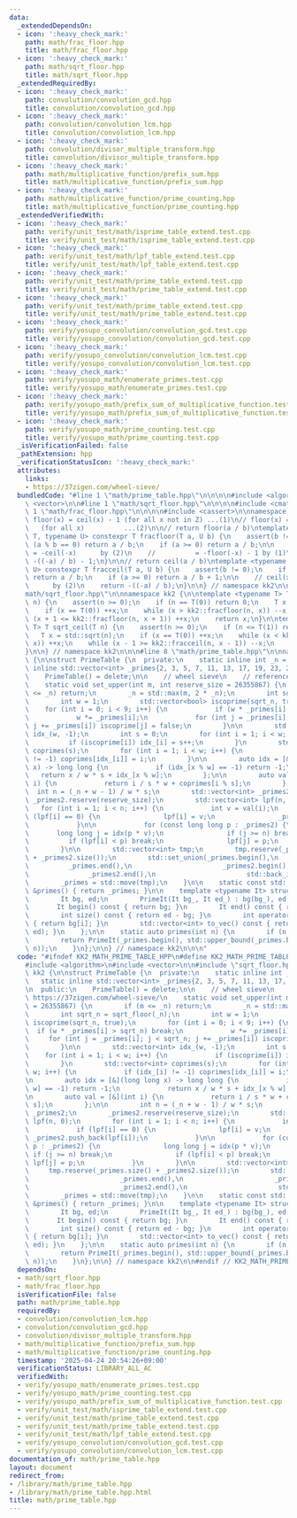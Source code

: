 ```yaml
---
data:
  _extendedDependsOn:
  - icon: ':heavy_check_mark:'
    path: math/frac_floor.hpp
    title: math/frac_floor.hpp
  - icon: ':heavy_check_mark:'
    path: math/sqrt_floor.hpp
    title: math/sqrt_floor.hpp
  _extendedRequiredBy:
  - icon: ':heavy_check_mark:'
    path: convolution/convolution_gcd.hpp
    title: convolution/convolution_gcd.hpp
  - icon: ':heavy_check_mark:'
    path: convolution/convolution_lcm.hpp
    title: convolution/convolution_lcm.hpp
  - icon: ':heavy_check_mark:'
    path: convolution/divisor_multiple_transform.hpp
    title: convolution/divisor_multiple_transform.hpp
  - icon: ':heavy_check_mark:'
    path: math/multiplicative_function/prefix_sum.hpp
    title: math/multiplicative_function/prefix_sum.hpp
  - icon: ':heavy_check_mark:'
    path: math/multiplicative_function/prime_counting.hpp
    title: math/multiplicative_function/prime_counting.hpp
  _extendedVerifiedWith:
  - icon: ':heavy_check_mark:'
    path: verify/unit_test/math/isprime_table_extend.test.cpp
    title: verify/unit_test/math/isprime_table_extend.test.cpp
  - icon: ':heavy_check_mark:'
    path: verify/unit_test/math/lpf_table_extend.test.cpp
    title: verify/unit_test/math/lpf_table_extend.test.cpp
  - icon: ':heavy_check_mark:'
    path: verify/unit_test/math/prime_table_extend.test.cpp
    title: verify/unit_test/math/prime_table_extend.test.cpp
  - icon: ':heavy_check_mark:'
    path: verify/unit_test/math/prime_table_extend.test.cpp
    title: verify/unit_test/math/prime_table_extend.test.cpp
  - icon: ':heavy_check_mark:'
    path: verify/yosupo_convolution/convolution_gcd.test.cpp
    title: verify/yosupo_convolution/convolution_gcd.test.cpp
  - icon: ':heavy_check_mark:'
    path: verify/yosupo_convolution/convolution_lcm.test.cpp
    title: verify/yosupo_convolution/convolution_lcm.test.cpp
  - icon: ':heavy_check_mark:'
    path: verify/yosupo_math/enumerate_primes.test.cpp
    title: verify/yosupo_math/enumerate_primes.test.cpp
  - icon: ':heavy_check_mark:'
    path: verify/yosupo_math/prefix_sum_of_multiplicative_function.test.cpp
    title: verify/yosupo_math/prefix_sum_of_multiplicative_function.test.cpp
  - icon: ':heavy_check_mark:'
    path: verify/yosupo_math/prime_counting.test.cpp
    title: verify/yosupo_math/prime_counting.test.cpp
  _isVerificationFailed: false
  _pathExtension: hpp
  _verificationStatusIcon: ':heavy_check_mark:'
  attributes:
    links:
    - https://37zigen.com/wheel-sieve/
  bundledCode: "#line 1 \"math/prime_table.hpp\"\n\n\n\n#include <algorithm>\n#include\
    \ <vector>\n\n#line 1 \"math/sqrt_floor.hpp\"\n\n\n\n#include <cmath>\n\n#line\
    \ 1 \"math/frac_floor.hpp\"\n\n\n\n#include <cassert>\n\nnamespace kk2 {\n\n//\
    \ floor(x) = ceil(x) - 1 (for all x not in Z) ...(1)\n// floor(x) = -ceil(-x)\
    \   (for all x)          ...(2)\n\n// return floor(a / b)\ntemplate <typename\
    \ T, typename U> constexpr T fracfloor(T a, U b) {\n    assert(b != 0);\n    if\
    \ (a % b == 0) return a / b;\n    if (a >= 0) return a / b;\n\n    // floor(x)\
    \ = -ceil(-x)      by (2)\n    //          = -floor(-x) - 1 by (1)\n    return\
    \ -((-a) / b) - 1;\n}\n\n// return ceil(a / b)\ntemplate <typename T, typename\
    \ U> constexpr T fracceil(T a, U b) {\n    assert(b != 0);\n    if (a % b == 0)\
    \ return a / b;\n    if (a >= 0) return a / b + 1;\n\n    // ceil(x) = -floor(-x)\
    \      by (2)\n    return -((-a) / b);\n}\n\n} // namespace kk2\n\n\n#line 7 \"\
    math/sqrt_floor.hpp\"\n\nnamespace kk2 {\n\ntemplate <typename T> T sqrt_floor(T\
    \ n) {\n    assert(n >= 0);\n    if (n == T(0)) return 0;\n    T x = std::sqrt(n);\n\
    \    if (x == T(0)) ++x;\n    while (x > kk2::fracfloor(n, x)) --x;\n    while\
    \ (x + 1 <= kk2::fracfloor(n, x + 1)) ++x;\n    return x;\n}\n\ntemplate <typename\
    \ T> T sqrt_ceil(T n) {\n    assert(n >= 0);\n    if (n <= T(1)) return n;\n \
    \   T x = std::sqrt(n);\n    if (x == T(0)) ++x;\n    while (x < kk2::fracceil(n,\
    \ x)) ++x;\n    while (x - 1 >= kk2::fracceil(n, x - 1)) --x;\n    return x;\n\
    }\n\n} // namespace kk2\n\n\n#line 8 \"math/prime_table.hpp\"\n\nnamespace kk2\
    \ {\n\nstruct PrimeTable {\n  private:\n    static inline int _n = 30;\n    static\
    \ inline std::vector<int> _primes{2, 3, 5, 7, 11, 13, 17, 19, 23, 29};\n\n  public:\n\
    \    PrimeTable() = delete;\n\n    // wheel sieve\n    // reference: https://37zigen.com/wheel-sieve/\n\
    \    static void set_upper(int m, int reserve_size = 26355867) {\n        if (m\
    \ <= _n) return;\n        _n = std::max(m, 2 * _n);\n        int sqrt_n = sqrt_floor(_n);\n\
    \        int w = 1;\n        std::vector<bool> iscoprime(sqrt_n, true);\n    \
    \    for (int i = 0; i < 9; i++) {\n            if (w * _primes[i] > sqrt_n) break;\n\
    \            w *= _primes[i];\n            for (int j = _primes[i]; j < sqrt_n;\
    \ j += _primes[i]) iscoprime[j] = false;\n        }\n\n        std::vector<int>\
    \ idx_(w, -1);\n        int s = 0;\n        for (int i = 1; i < w; i++) {\n  \
    \          if (iscoprime[i]) idx_[i] = s++;\n        }\n        std::vector<int>\
    \ coprimes(s);\n        for (int i = 1; i < w; i++) {\n            if (idx_[i]\
    \ != -1) coprimes[idx_[i]] = i;\n        }\n\n        auto idx = [&](long long\
    \ x) -> long long {\n            if (idx_[x % w] == -1) return -1;\n         \
    \   return x / w * s + idx_[x % w];\n        };\n\n        auto val = [&](int\
    \ i) {\n            return i / s * w + coprimes[i % s];\n        };\n\n      \
    \  int n = (_n + w - 1) / w * s;\n        std::vector<int> _primes2;\n       \
    \ _primes2.reserve(reserve_size);\n        std::vector<int> lpf(n, 0);\n     \
    \   for (int i = 1; i < n; i++) {\n            int v = val(i);\n            if\
    \ (lpf[i] == 0) {\n                lpf[i] = v;\n                _primes2.push_back(lpf[i]);\n\
    \            }\n\n            for (const long long p : _primes2) {\n         \
    \       long long j = idx(p * v);\n                if (j >= n) break;\n      \
    \          if (lpf[i] < p) break;\n                lpf[j] = p;\n            }\n\
    \        }\n\n        std::vector<int> tmp;\n        tmp.reserve(_primes.size()\
    \ + _primes2.size());\n        std::set_union(_primes.begin(),\n             \
    \          _primes.end(),\n                       _primes2.begin(),\n        \
    \               _primes2.end(),\n                       std::back_inserter(tmp));\n\
    \        _primes = std::move(tmp);\n    }\n\n    static const std::vector<int>\
    \ &primes() { return _primes; }\n\n    template <typename It> struct PrimeIt {\n\
    \        It bg, ed;\n        PrimeIt(It bg_, It ed_) : bg(bg_), ed(ed_) {}\n \
    \       It begin() const { return bg; }\n        It end() const { return ed; }\n\
    \        int size() const { return ed - bg; }\n        int operator[](int i) const\
    \ { return bg[i]; }\n        std::vector<int> to_vec() const { return std::vector<int>(bg,\
    \ ed); }\n    };\n\n    static auto primes(int n) {\n        if (n >= _n) set_upper(n);\n\
    \        return PrimeIt(_primes.begin(), std::upper_bound(_primes.begin(), _primes.end(),\
    \ n));\n    }\n};\n\n} // namespace kk2\n\n\n"
  code: "#ifndef KK2_MATH_PRIME_TABLE_HPP\n#define KK2_MATH_PRIME_TABLE_HPP 1\n\n\
    #include <algorithm>\n#include <vector>\n\n#include \"sqrt_floor.hpp\"\n\nnamespace\
    \ kk2 {\n\nstruct PrimeTable {\n  private:\n    static inline int _n = 30;\n \
    \   static inline std::vector<int> _primes{2, 3, 5, 7, 11, 13, 17, 19, 23, 29};\n\
    \n  public:\n    PrimeTable() = delete;\n\n    // wheel sieve\n    // reference:\
    \ https://37zigen.com/wheel-sieve/\n    static void set_upper(int m, int reserve_size\
    \ = 26355867) {\n        if (m <= _n) return;\n        _n = std::max(m, 2 * _n);\n\
    \        int sqrt_n = sqrt_floor(_n);\n        int w = 1;\n        std::vector<bool>\
    \ iscoprime(sqrt_n, true);\n        for (int i = 0; i < 9; i++) {\n          \
    \  if (w * _primes[i] > sqrt_n) break;\n            w *= _primes[i];\n       \
    \     for (int j = _primes[i]; j < sqrt_n; j += _primes[i]) iscoprime[j] = false;\n\
    \        }\n\n        std::vector<int> idx_(w, -1);\n        int s = 0;\n    \
    \    for (int i = 1; i < w; i++) {\n            if (iscoprime[i]) idx_[i] = s++;\n\
    \        }\n        std::vector<int> coprimes(s);\n        for (int i = 1; i <\
    \ w; i++) {\n            if (idx_[i] != -1) coprimes[idx_[i]] = i;\n        }\n\
    \n        auto idx = [&](long long x) -> long long {\n            if (idx_[x %\
    \ w] == -1) return -1;\n            return x / w * s + idx_[x % w];\n        };\n\
    \n        auto val = [&](int i) {\n            return i / s * w + coprimes[i %\
    \ s];\n        };\n\n        int n = (_n + w - 1) / w * s;\n        std::vector<int>\
    \ _primes2;\n        _primes2.reserve(reserve_size);\n        std::vector<int>\
    \ lpf(n, 0);\n        for (int i = 1; i < n; i++) {\n            int v = val(i);\n\
    \            if (lpf[i] == 0) {\n                lpf[i] = v;\n               \
    \ _primes2.push_back(lpf[i]);\n            }\n\n            for (const long long\
    \ p : _primes2) {\n                long long j = idx(p * v);\n               \
    \ if (j >= n) break;\n                if (lpf[i] < p) break;\n               \
    \ lpf[j] = p;\n            }\n        }\n\n        std::vector<int> tmp;\n   \
    \     tmp.reserve(_primes.size() + _primes2.size());\n        std::set_union(_primes.begin(),\n\
    \                       _primes.end(),\n                       _primes2.begin(),\n\
    \                       _primes2.end(),\n                       std::back_inserter(tmp));\n\
    \        _primes = std::move(tmp);\n    }\n\n    static const std::vector<int>\
    \ &primes() { return _primes; }\n\n    template <typename It> struct PrimeIt {\n\
    \        It bg, ed;\n        PrimeIt(It bg_, It ed_) : bg(bg_), ed(ed_) {}\n \
    \       It begin() const { return bg; }\n        It end() const { return ed; }\n\
    \        int size() const { return ed - bg; }\n        int operator[](int i) const\
    \ { return bg[i]; }\n        std::vector<int> to_vec() const { return std::vector<int>(bg,\
    \ ed); }\n    };\n\n    static auto primes(int n) {\n        if (n >= _n) set_upper(n);\n\
    \        return PrimeIt(_primes.begin(), std::upper_bound(_primes.begin(), _primes.end(),\
    \ n));\n    }\n};\n\n} // namespace kk2\n\n#endif // KK2_MATH_PRIME_TABLE_HPP\n"
  dependsOn:
  - math/sqrt_floor.hpp
  - math/frac_floor.hpp
  isVerificationFile: false
  path: math/prime_table.hpp
  requiredBy:
  - convolution/convolution_lcm.hpp
  - convolution/convolution_gcd.hpp
  - convolution/divisor_multiple_transform.hpp
  - math/multiplicative_function/prefix_sum.hpp
  - math/multiplicative_function/prime_counting.hpp
  timestamp: '2025-04-24 20:54:26+09:00'
  verificationStatus: LIBRARY_ALL_AC
  verifiedWith:
  - verify/yosupo_math/enumerate_primes.test.cpp
  - verify/yosupo_math/prime_counting.test.cpp
  - verify/yosupo_math/prefix_sum_of_multiplicative_function.test.cpp
  - verify/unit_test/math/isprime_table_extend.test.cpp
  - verify/unit_test/math/prime_table_extend.test.cpp
  - verify/unit_test/math/prime_table_extend.test.cpp
  - verify/unit_test/math/lpf_table_extend.test.cpp
  - verify/yosupo_convolution/convolution_gcd.test.cpp
  - verify/yosupo_convolution/convolution_lcm.test.cpp
documentation_of: math/prime_table.hpp
layout: document
redirect_from:
- /library/math/prime_table.hpp
- /library/math/prime_table.hpp.html
title: math/prime_table.hpp
---
```


